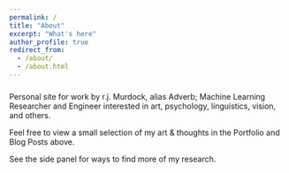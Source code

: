 ```yaml
---
permalink: /
title: "About"
excerpt: "What's here"
author_profile: true
redirect_from: 
  - /about/
  - /about.html
---
```


### 

Personal site for work by r.j. Murdock, alias Adverb; Machine Learning Researcher and Engineer interested in art, psychology, linguistics, vision, and others.

Feel free to view a small selection of my art & thoughts in the Portfolio and Blog Posts above. 

See the side panel for ways to find more of my research.
